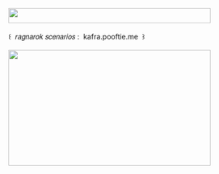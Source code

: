 <img width="400" height="30" src="https://middlepot.com/img/lacey.png">\
  \
 ‌ ‌ ‌ ‌ ‌ ‌ ‌ ‌ ‌꒰ ‌ 𝑟𝑎𝑔𝑛𝑎𝑟𝑜𝑘 𝑠𝑐𝑒𝑛𝑎𝑟𝑖𝑜𝑠 : ‌ kafra.pooftie.me ‌ ꒱\
  \
<img width="400" height="230" src="https://middlepot.com/img/nostalgia.jpg">
